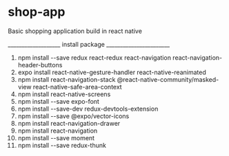 # shop-app
Basic shopping application build in react native

___________________ install package _______________________

1. npm install --save redux react-redux react-navigation react-navigation-header-buttons
2. expo install react-native-gesture-handler react-native-reanimated
3. npm install react-navigation-stack @react-native-community/masked-view react-native-safe-area-context
4. npm install react-native-screens
5. npm install --save expo-font
6. npm install --save-dev redux-devtools-extension
7. npm install --save @expo/vector-icons
8. npm install react-navigation-drawer
9. npm install react-navigation
10. npm install --save moment
11. npm install --save redux-thunk
